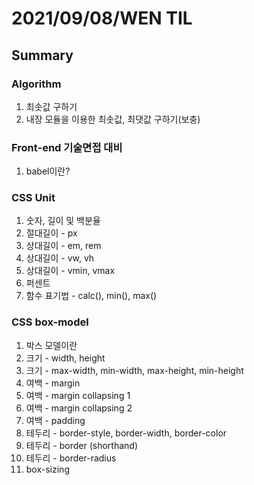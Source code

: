 # 2021/09/08/WEN TIL 
## Summary

### Algorithm
1. 최솟값 구하기
2. 내장 모듈을 이용한 최솟값, 최댓값 구하기(보충)

### Front-end 기술면접 대비
1. babel이란?

### CSS Unit
1. 숫자, 길이 및 백분율
2. 절대길이 - px
3. 상대길이 - em, rem
4. 상대길이 - vw, vh
5. 상대길이 - vmin, vmax
6. 퍼센트
7. 함수 표기법 - calc(), min(), max()

### CSS box-model
1. 박스 모델이란
2. 크기 - width, height
3. 크기 - max-width, min-width, max-height, min-height
4. 여백 - margin
5. 여백 - margin collapsing 1
6. 여백 - margin collapsing 2
7. 여백 - padding
8. 테두리 - border-style, border-width, border-color
9. 테두리 - border (shorthand)
10. 테두리 - border-radius
11. box-sizing